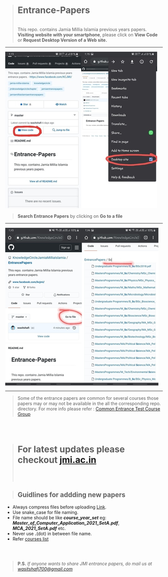 > # Entrance-Papers
>
> <br/>This repo. contains Jamia Millia Islamia previous years papers.
> <br/>**Visiting website with your smartphone**, please click on <b>View Code</b> or <b>Request Desktop Version of a Web site.</b><br/>

<hr/><img src="/Misc/img1.jpeg"/>
<br/>

> **Search Entrance Papers** by clicking on **Go to a file**

<hr/><img src="/Misc/img2.jpg"/>
<br/>
<hr/>

> <p>Some of the entrance papers are common for several courses those papers may or may not be available in the all the corresponding repo. directory.
> For more info please refer : <a href="/Misc/Common_Entrance_Test_For_The_Group_B01_B04_B05_B06_Others.pdf" title="Course Groups"> Common Entrance Test Course Group </a></p>

<br/>
<br/>

> <h1>For latest updates please checkout <a href="https://www.jmi.ac.in/" title="Jamia Millia Islamia">jmi.ac.in</a></h1>
> <br/>
> <br/>

> <h2><b>Guidlines for addding new papers</b></h2>

- Always compress files before uploading <a href="https://www.ilovepdf.com/compress_pdf">Link</a>.
- Use snake_case for file naming.
- File name should be like **_course_year_set_** eg: **_Master_of_Computer_Application_2021_SetA.pdf_**, **_MCA_2021_SetA.pdf_** etc.
- Never use **.**(dot) in between file name.
- Refer <a href="https://www.jmi.ac.in/studyatjamia/courseslist/regular">courses list</a>

<br/>
<br/>

> **P.S.** _If anyone wants to share JMI entrance papers, do mail us at <a href="mailto:wasitshafi700@gmail.com">wasitshafi700@gmail.com</a>_
